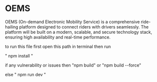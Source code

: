 # OEMS
OEMS (On-demand Electronic Mobility Service) is a comprehensive ride-hailing platform designed to connect riders with drivers seamlessly. The platform will be built on a modern, scalable, and secure technology stack, ensuring high availability and real-time performance.

to run this file first open this path in terminal then run 

" npm install "

if any vulnerability or issues then "npm build" or "npm build --force"

else " npm run dev " 

